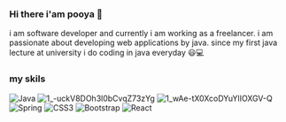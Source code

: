### Hi there i'am pooya 👋
i am software developer and currently i am working as a freelancer.
 i am passionate about developing web applications by java. since my first  java  lecture at university i do coding in java everyday  :smiley::computer: 
### my skils
 ![Java](https://img.shields.io/badge/java-%23ED8B00.svg?style=for-the-badge&logo=java&logoColor=white)
 ![1_-uckV8DOh3l0bCvqZ73zYg](https://user-images.githubusercontent.com/23620993/129453557-badd412d-8a09-445c-a696-4d768aac5839.png)
   ![1_wAe-tX0XcoDYuYlIOXGV-Q](https://user-images.githubusercontent.com/23620993/129455264-0b9b7358-eeb8-4ba1-bc0e-9c22289b0e0c.png)
  ![Spring](https://img.shields.io/badge/spring-%236DB33F.svg?style=for-the-badge&logo=spring&logoColor=white) ![CSS3](https://img.shields.io/badge/css3-%231572B6.svg?style=for-the-badge&logo=css3&logoColor=white) ![Bootstrap](https://img.shields.io/badge/bootstrap-%23563D7C.svg?style=for-the-badge&logo=bootstrap&logoColor=white) ![React](https://img.shields.io/badge/react-%2320232a.svg?style=for-the-badge&logo=react&logoColor=%2361DAFB) 





<!--
**pooyafils/pooyafils** is a ✨ _special_ ✨ repository because its `README.md` (this file) appears on your GitHub profile.

Here are some ideas to get you started:

- 🔭 I’m currently working on ...
- 🌱 I’m currently learning ...
- 👯 I’m looking to collaborate on ...
- 🤔 I’m looking for help with ...
- 💬 Ask me about ...
- 📫 How to reach me: ...
- 😄 Pronouns: ...
- ⚡ Fun fact: ...
-->

